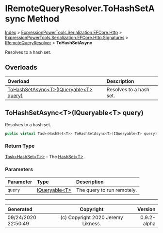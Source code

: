 ﻿# IRemoteQueryResolver.ToHashSetAsync Method

[Index](../index.md) > [ExpressionPowerTools.Serialization.EFCore.Http](ExpressionPowerTools.Serialization.EFCore.Http.a.md) > [ExpressionPowerTools.Serialization.EFCore.Http.Signatures](ExpressionPowerTools.Serialization.EFCore.Http.Signatures.n.md) > [IRemoteQueryResolver](ExpressionPowerTools.Serialization.EFCore.Http.Signatures.IRemoteQueryResolver.i.md) > **ToHashSetAsync**

Resolves to a hash set.

## Overloads

| Overload | Description |
| :-- | :-- |
| [ToHashSetAsync&lt;T>(IQueryable&lt;T> query)](#tohashsetasynctiqueryablet-query) | Resolves to a hash set. |
## ToHashSetAsync&lt;T>(IQueryable&lt;T> query)

Resolves to a hash set.

```csharp
public virtual Task<HashSet<T>> ToHashSetAsync<T>(IQueryable<T> query)
```

### Return Type

 [Task&lt;HashSet&lt;T>>](https://docs.microsoft.com/dotnet/api/system.threading.tasks.task-1)  - The [HashSet&lt;T>](https://docs.microsoft.com/dotnet/api/system.collections.generic.hashset-1) .

### Parameters

| Parameter | Type | Description |
| :-- | :-- | :-- |
| `query` | [IQueryable&lt;T>](https://docs.microsoft.com/dotnet/api/system.linq.iqueryable-1) | The query to run remotely. |



---

| Generated | Copyright | Version |
| :-- | :-: | --: |
| 09/24/2020 22:50:49 | (c) Copyright 2020 Jeremy Likness. | 0.9.2-alpha |
